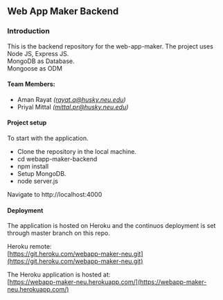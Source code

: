## Web App Maker Backend
 
### Introduction
This is the backend repository for the web-app-maker.
The project uses Node JS, Express JS.  
MongoDB as Database.  
Mongoose as ODM

#### Team Members:
* Aman Rayat *(rayat.a@husky.neu.edu)*
* Priyal Mittal *(mittal.pr@husky.neu.edu)*


#### Project setup
To start with the application.

* Clone the repository in the local machine.
* cd  webapp-maker-backend
* npm install
* Setup MongoDB.
* node server.js

Navigate to http://localhost:4000


#### Deployment
The application is hosted on Heroku and the continuos deployment is set through master branch on this repo. 
   
Heroku remote:  
[https://git.heroku.com/webapp-maker-neu.git](https://git.heroku.com/webapp-maker-neu.git)

The Heroku application is hosted at:  
[https://webapp-maker-neu.herokuapp.com/](https://webapp-maker-neu.herokuapp.com/)






